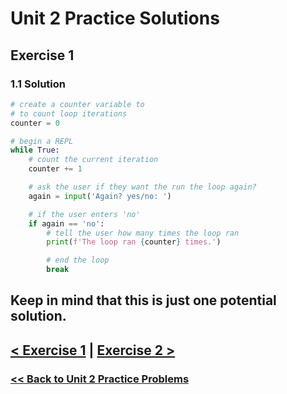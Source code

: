 # Unit 2 Practice Solutions

## **Exercise 1**

### **1.1 Solution**

```python
# create a counter variable to
# to count loop iterations
counter = 0

# begin a REPL
while True:
    # count the current iteration
    counter += 1

    # ask the user if they want the run the loop again?
    again = input('Again? yes/no: ')

    # if the user enters 'no'
    if again == 'no':
        # tell the user how many times the loop ran
        print(f'The loop ran {counter} times.')

        # end the loop
        break
```

## Keep in mind that this is just one potential solution.

## [< Exercise 1](../exercise_1.md) | [Exercise 2 >](../exercise_2.md)

### [<< Back to Unit 2 Practice Problems](/practice/unit_2/)
